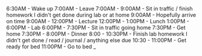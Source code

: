 6:30AM - Wake up
7:00AM - Leave
7:00AM - 9:00AM - Sit in traffic / finish homework I didn't get done during lab or at home
9:00AM - Hopefully arrive on time
9:00AM - 12:00PM - Lecture
12:00PM - 1:00PM - Lunch
1:00PM - 6:00PM - Lab
6:00PM - 7:30PM - Sit in traffic going home
7:30PM - Get home
7:30PM - 8:00PM - Dinner
8:00 - 10:30PM - Finish lab homework I didn't get done / read / journal / anything else due
10:30 - 11:00PM - Get ready for bed
11:00PM - Go to bed
_
